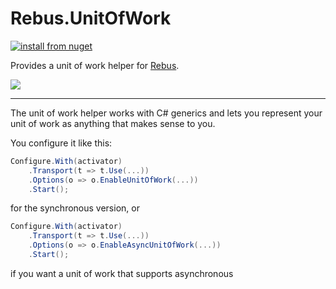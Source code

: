 # Rebus.UnitOfWork

[![install from nuget](https://img.shields.io/nuget/v/Rebus.UnitOfWork.svg?style=flat-square)](https://www.nuget.org/packages/Rebus.UnitOfWork)

Provides a unit of work helper for [Rebus](https://github.com/rebus-org/Rebus).

![](https://raw.githubusercontent.com/rebus-org/Rebus/master/artwork/little_rebusbus2_copy-200x200.png)

---

The unit of work helper works with C# generics and lets you represent your unit of work as anything that makes sense to you.

You configure it like this:

```csharp
Configure.With(activator)
    .Transport(t => t.Use(...))
    .Options(o => o.EnableUnitOfWork(...))
    .Start();
```

for the synchronous version, or

```csharp
Configure.With(activator)
    .Transport(t => t.Use(...))
    .Options(o => o.EnableAsyncUnitOfWork(...))
    .Start();
```

if you want a unit of work that supports asynchronous